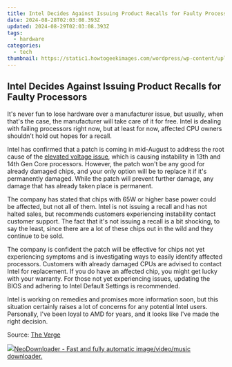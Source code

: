 ```yaml
---
title: Intel Decides Against Issuing Product Recalls for Faulty Processors
date: 2024-08-28T02:03:08.393Z
updated: 2024-08-29T02:03:08.393Z
tags:
  - hardware
categories:
  - tech
thumbnail: https://static1.howtogeekimages.com/wordpress/wp-content/uploads/2024/04/53366612939_4a328f5233_o.jpg
---
```


## Intel Decides Against Issuing Product Recalls for Faulty Processors

It's never fun to lose hardware over a manufacturer issue, but usually, when that's the case, the manufacturer will take care of it for free. Intel is dealing with failing processors right now, but at least for now, affected CPU owners shouldn't hold out hopes for a recall.

 Intel has confirmed that a patch is coming in mid-August to address the root cause of the [elevated voltage issue](https://data-wizards.techidaily.com/top-10-video-restoration-tools-compatible-with-windows-and-macos/), which is causing instability in 13th and 14th Gen Core processors. However, the patch won't be any good for already damaged chips, and your only option will be to replace it if it's permanently damaged. While the patch will prevent further damage, any damage that has already taken place is permanent.

 The company has stated that chips with 65W or higher base power could be affected, but not all of them. Intel is not issuing a recall and has not halted sales, but recommends customers experiencing instability contact customer support. The fact that it's not issuing a recall is a bit shocking, to say the least, since there are a lot of these chips out in the wild and they continue to be sold.

 The company is confident the patch will be effective for chips not yet experiencing symptoms and is investigating ways to easily identify affected processors. Customers with already damaged CPUs are advised to contact Intel for replacement. If you do have an affected chip, you might get lucky with your warranty. For those not yet experiencing issues, updating the BIOS and adhering to Intel Default Settings is recommended.

 Intel is working on remedies and promises more information soon, but this situation certainly raises a lot of concerns for any potential Intel users. Personally, I've been loyal to AMD for years, and it looks like I've made the right decision.

 Source: [The Verge](https://www.theverge.com/2024/7/26/24206529/intel-13th-14th-gen-crashing-instability-cpu-voltage-q-a)

<ins class="adsbygoogle"
     style="display:block"
     data-ad-format="autorelaxed"
     data-ad-client="ca-pub-7571918770474297"
     data-ad-slot="1223367746"></ins>



<ins class="adsbygoogle"
     style="display:block"
     data-ad-client="ca-pub-7571918770474297"
     data-ad-slot="8358498916"
     data-ad-format="auto"
     data-full-width-responsive="true"></ins>



<!-- affiliate ads begin -->
<a href="https://secure.2checkout.com/order/checkout.php?PRODS=4559731&QTY=1&AFFILIATE=108875&CART=1"><img src="http://www.neowise.com/images/nd-ss-w200.jpg" border="0">NeoDownloader - Fast and fully automatic image/video/music downloader. </a>
<!-- affiliate ads end -->